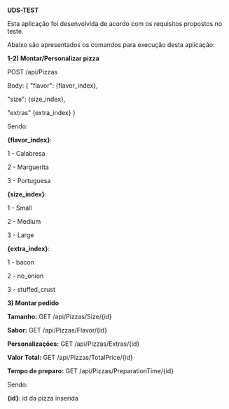 **UDS-TEST**

Esta aplicação foi desenvolvida de acordo com os requisitos propostos no teste.

Abaixo são apresentados os comandos para execução desta aplicação:

**1-2) Montar/Personalizar pizza**

POST /api/Pizzas

Body:
{
  "flavor": {flavor_index},
  
  "size": {size_index},
  
  "extras" {extra_index}
}

Sendo:

**{flavor_index}**:

1 - Calabresa

2 - Marguerita

3 - Portuguesa

**{size_index}**:

1 - Small

2 - Medium

3 - Large

**{extra_index}**:

1 - bacon

2 - no_onion

3 - stuffed_crust

**3) Montar pedido**

**Tamanho:** GET /api/Pizzas/Size/{id}

**Sabor:** GET /api/Pizzas/Flavor/{id}

**Personalizações:** GET /api/Pizzas/Extras/{id}

**Valor Total:** GET /api/Pizzas/TotalPrice/{id}

**Tempo de preparo:** GET /api/Pizzas/PreparationTime/{id}

Sendo:

**{id}**: id da pizza inserida
